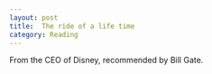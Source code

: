 ```yaml
---
layout: post
title:  The ride of a life time
category: Reading
---
```


From the CEO of Disney, recommended by Bill Gate.